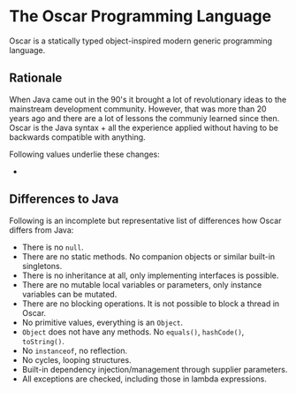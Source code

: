 # The Oscar Programming Language

Oscar is a statically typed object-inspired modern generic programming language.

## Rationale

When Java came out in the 90's it brought a lot of revolutionary ideas to the mainstream development community. However, that was more than 20 years ago and there are a lot of lessons the communiy learned since then. Oscar is the Java syntax + all the experience applied without having to be backwards compatible with anything.

Following values underlie these changes:

 * 
 
 ## Differences to Java
 
 Following is an incomplete but representative list of differences how Oscar differs from Java:
 
  * There is no `null`.
  * There are no static methods. No companion objects or similar built-in singletons.
  * There is no inheritance at all, only implementing interfaces is possible.
  * There are no mutable local variables or parameters, only instance variables can be mutated.
  * There are no blocking operations. It is not possible to block a thread in Oscar.
  * No primitive values, everything is an `Object`.
  * `Object` does not have any methods. No `equals()`, `hashCode()`, `toString()`.
  * No `instanceof`, no reflection.
  * No cycles, looping structures.
  * Built-in dependency injection/management through supplier parameters.
  * All exceptions are checked, including those in lambda expressions.
